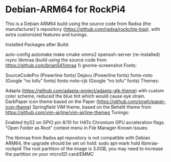 # Debian-ARM64 for RockPi4
This is a Debian ARM64 build using the source code from Radxa (the manufacturer)'s repository (https://github.com/radxa/rockchip-bsp), with extra customized features and tunings.

Installed Packages after Build:

auto-config
automake
make
cmake
xmms2
openssh-server (re-installed)
rsync
libmraa (build using the source code from https://github.com/brian541/mraa 1)
gnome-screenshot
Fonts:

SourceCodePro (Powerline fonts)
Dejavu (Powerline fonts)
fonts-noto (Google “no tofu” fonts)
fonts-noto-cjk (Google “no tofu” fonts)
Themes:

Adapta (https://github.com/adapta-project/adapta-gtk-theme) with custom color scheme, reduced the blue tint which would cause eye strain.
DarkPaper icon theme based on the Paper (https://github.com/snwh/paper-icon-theme)
Springfield VIM theme, based on the Behelit theme from https://github.com/vim-airline/vim-airline-themes
Tunings:

Enabled ttyS2 on GPIO pin 8/10 for HATs
Chromium GPU acceleration flags.
“Open Folder as Root” context menu in File Manager
Known Issues:

The libmraa from Radxa apt repository is not compatible with Debian ARM64, the upgrade should be set on hold:
sudo apt-mark hold libmraa-rockpi4
The root partition of the image is 3.0GB, you may need to increase the partition on your microSD card/EMMC
